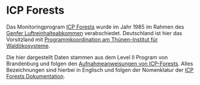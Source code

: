 # ICP Forests

Das Monitoringprogram [ICP Forests](http://icp-forests.net/) wurde im Jahr 1985 im Rahmen des [Genfer Luftreinhalteabkommen](https://unece.org/environmental-policy-1/air) verabschiedet. Deutschland ist hier das Vorsitzland mit [Programmkoordination am Thünen-Institut für Waldökosysteme](https://www.thuenen.de/de/fachinstitute/waldoekosysteme/projekte/pcc-des-icp-forests/projekte-des-icp-forests/programmkoordinierungszentrum-pcc-von-icp-forests).

Die hier dargestellt Daten stammen aus dem Level II Program von Brandenburg und folgen den [Aufnahmeanweisungen von ICP-Forests](http://icp-forests.net/page/icp-forests-manual). Alles Bezeichnungen sind hierbei in Englisch und folgen der Nomenklatur der [ICP Forests Dokumentation](https://www.icp-forests.org/documentation/Surveys/index.html).
